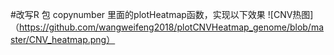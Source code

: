 #改写R 包 copynumber 里面的plotHeatmap函数，实现以下效果
![CNV热图]（https://github.com/wangweifeng2018/plotCNVHeatmap_genome/blob/master/CNV_heatmap.png）
